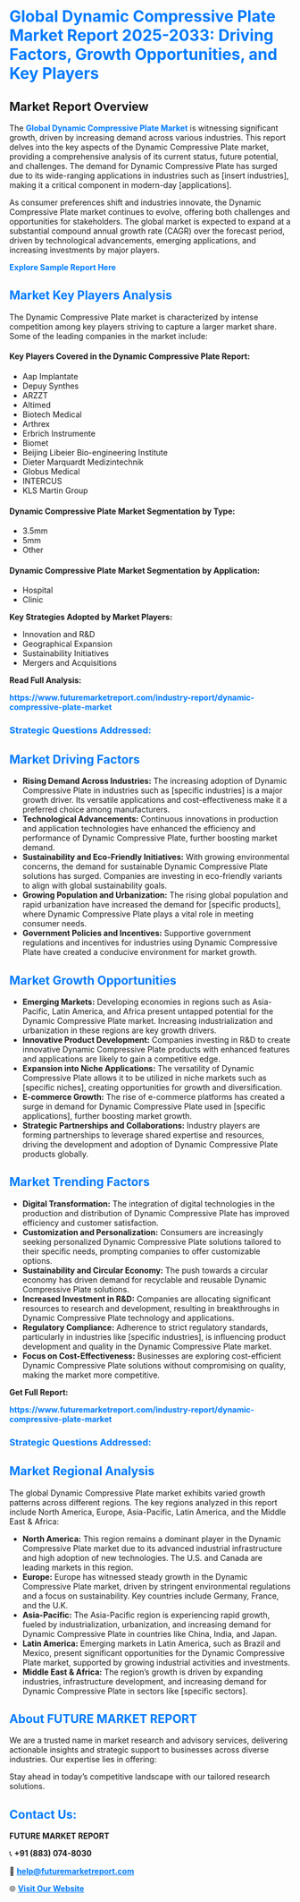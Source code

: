 <h1 style="color: #007BFF;">Global Dynamic Compressive Plate Market Report 2025-2033: Driving Factors, Growth Opportunities, and Key Players</h1>

<section id="overview">
<h2>Market Report Overview</h2>
<p>The <a href="https://www.futuremarketreport.com/industry-report/dynamic-compressive-plate-market" style="color: #007BFF; text-decoration: none;"><strong>Global Dynamic Compressive Plate Market</strong></a> is witnessing significant growth, driven by increasing demand across various industries. This report delves into the key aspects of the Dynamic Compressive Plate market, providing a comprehensive analysis of its current status, future potential, and challenges. The demand for Dynamic Compressive Plate has surged due to its wide-ranging applications in industries such as [insert industries], making it a critical component in modern-day [applications].</p>
<p>As consumer preferences shift and industries innovate, the Dynamic Compressive Plate market continues to evolve, offering both challenges and opportunities for stakeholders. The global market is expected to expand at a substantial compound annual growth rate (CAGR) over the forecast period, driven by technological advancements, emerging applications, and increasing investments by major players.</p>
</section>

<section id="overview">
<p><a href="https://www.futuremarketreport.com/request-sample/reportId=64775" style="color: #007BFF; text-decoration: none;"><strong>Explore Sample Report Here</strong></a></p>
</section>

<section id="key-players">
<h2 style="color: #007BFF;">Market Key Players Analysis</h2>
<p>The Dynamic Compressive Plate market is characterized by intense competition among key players striving to capture a larger market share. Some of the leading companies in the market include:</p>
<h4>Key Players Covered in the Dynamic Compressive Plate Report:</h4>
<ul><li>Aap Implantate</li><li>Depuy Synthes</li><li>ARZZT</li><li>Altimed</li><li>Biotech Medical</li><li>Arthrex</li><li>Erbrich Instrumente</li><li>Biomet</li><li>Beijing Libeier Bio-engineering Institute</li><li>Dieter Marquardt Medizintechnik</li><li>Globus Medical</li><li>INTERCUS</li><li>KLS Martin Group</li></ul>
<h4>Dynamic Compressive Plate Market Segmentation by Type:</h4>
<ul><li>3.5mm</li><li>5mm</li><li>Other</li></ul>

<h4>Dynamic Compressive Plate Market Segmentation by Application:</h4>
<ul><li>Hospital</li><li>Clinic</li></ul>
<p><strong>Key Strategies Adopted by Market Players:</strong></p>
<ul>
<li>Innovation and R&D</li>
<li>Geographical Expansion</li>
<li>Sustainability Initiatives</li>
<li>Mergers and Acquisitions</li>
</ul>
</section>

<section>
<p><strong>Read Full Analysis: </strong></p><a href="https://www.futuremarketreport.com/industry-report/dynamic-compressive-plate-market" style="color: #007BFF; text-decoration: none;"><strong>https://www.futuremarketreport.com/industry-report/dynamic-compressive-plate-market</strong></a>
<h3 style="color: #007BFF;">Strategic Questions Addressed:</h3>
</section>

<section id="driving-factors">
<h2 style="color: #007BFF;">Market Driving Factors</h2>
<ul>
<li><strong>Rising Demand Across Industries:</strong> The increasing adoption of Dynamic Compressive Plate in industries such as [specific industries] is a major growth driver. Its versatile applications and cost-effectiveness make it a preferred choice among manufacturers.</li>
<li><strong>Technological Advancements:</strong> Continuous innovations in production and application technologies have enhanced the efficiency and performance of Dynamic Compressive Plate, further boosting market demand.</li>
<li><strong>Sustainability and Eco-Friendly Initiatives:</strong> With growing environmental concerns, the demand for sustainable Dynamic Compressive Plate solutions has surged. Companies are investing in eco-friendly variants to align with global sustainability goals.</li>
<li><strong>Growing Population and Urbanization:</strong> The rising global population and rapid urbanization have increased the demand for [specific products], where Dynamic Compressive Plate plays a vital role in meeting consumer needs.</li>
<li><strong>Government Policies and Incentives:</strong> Supportive government regulations and incentives for industries using Dynamic Compressive Plate have created a conducive environment for market growth.</li>
</ul>
</section>

<section id="growth-opportunities">
<h2 style="color: #007BFF;">Market Growth Opportunities</h2>
<ul>
<li><strong>Emerging Markets:</strong> Developing economies in regions such as Asia-Pacific, Latin America, and Africa present untapped potential for the Dynamic Compressive Plate market. Increasing industrialization and urbanization in these regions are key growth drivers.</li>
<li><strong>Innovative Product Development:</strong> Companies investing in R&D to create innovative Dynamic Compressive Plate products with enhanced features and applications are likely to gain a competitive edge.</li>
<li><strong>Expansion into Niche Applications:</strong> The versatility of Dynamic Compressive Plate allows it to be utilized in niche markets such as [specific niches], creating opportunities for growth and diversification.</li>
<li><strong>E-commerce Growth:</strong> The rise of e-commerce platforms has created a surge in demand for Dynamic Compressive Plate used in [specific applications], further boosting market growth.</li>
<li><strong>Strategic Partnerships and Collaborations:</strong> Industry players are forming partnerships to leverage shared expertise and resources, driving the development and adoption of Dynamic Compressive Plate products globally.</li>
</ul>
</section>

<section id="trending-factors">
<h2 style="color: #007BFF;">Market Trending Factors</h2>
<ul>
<li><strong>Digital Transformation:</strong> The integration of digital technologies in the production and distribution of Dynamic Compressive Plate has improved efficiency and customer satisfaction.</li>
<li><strong>Customization and Personalization:</strong> Consumers are increasingly seeking personalized Dynamic Compressive Plate solutions tailored to their specific needs, prompting companies to offer customizable options.</li>
<li><strong>Sustainability and Circular Economy:</strong> The push towards a circular economy has driven demand for recyclable and reusable Dynamic Compressive Plate solutions.</li>
<li><strong>Increased Investment in R&D:</strong> Companies are allocating significant resources to research and development, resulting in breakthroughs in Dynamic Compressive Plate technology and applications.</li>
<li><strong>Regulatory Compliance:</strong> Adherence to strict regulatory standards, particularly in industries like [specific industries], is influencing product development and quality in the Dynamic Compressive Plate market.</li>
<li><strong>Focus on Cost-Effectiveness:</strong> Businesses are exploring cost-efficient Dynamic Compressive Plate solutions without compromising on quality, making the market more competitive.</li>
</ul>
</section>

<section>
<p><strong>Get Full Report: </strong></p><a href="https://www.futuremarketreport.com/industry-report/dynamic-compressive-plate-market" style="color: #007BFF; text-decoration: none;"><strong>https://www.futuremarketreport.com/industry-report/dynamic-compressive-plate-market</strong></a>
<h3 style="color: #007BFF;">Strategic Questions Addressed:</h3>
</section>


<section id="regional-analysis">
<h2 style="color: #007BFF;">Market Regional Analysis</h2>
<p>The global Dynamic Compressive Plate market exhibits varied growth patterns across different regions. The key regions analyzed in this report include North America, Europe, Asia-Pacific, Latin America, and the Middle East & Africa:</p>
<ul>
<li><strong>North America:</strong> This region remains a dominant player in the Dynamic Compressive Plate market due to its advanced industrial infrastructure and high adoption of new technologies. The U.S. and Canada are leading markets in this region.</li>
<li><strong>Europe:</strong> Europe has witnessed steady growth in the Dynamic Compressive Plate market, driven by stringent environmental regulations and a focus on sustainability. Key countries include Germany, France, and the U.K.</li>
<li><strong>Asia-Pacific:</strong> The Asia-Pacific region is experiencing rapid growth, fueled by industrialization, urbanization, and increasing demand for Dynamic Compressive Plate in countries like China, India, and Japan.</li>
<li><strong>Latin America:</strong> Emerging markets in Latin America, such as Brazil and Mexico, present significant opportunities for the Dynamic Compressive Plate market, supported by growing industrial activities and investments.</li>
<li><strong>Middle East & Africa:</strong> The region’s growth is driven by expanding industries, infrastructure development, and increasing demand for Dynamic Compressive Plate in sectors like [specific sectors].</li>
</ul>
</section>

<footer>
<h2 style="color: #007BFF;">About FUTURE MARKET REPORT</h2>
<p>We are a trusted name in market research and advisory services, delivering actionable insights and strategic support to businesses across diverse industries. Our expertise lies in offering:</p>

<p>Stay ahead in today’s competitive landscape with our tailored research solutions.</p>

<h2 style="color: #007BFF;">Contact Us:</h2>
<p><strong>FUTURE MARKET REPORT</strong></p>
<p>📞 <strong>+91 (883) 074-8030</strong></p>
<p>📧 <strong><a href="mailto:help@futuremarketreport.com" style="color: #007BFF;">help@futuremarketreport.com</a></strong></p>
<p>🌐 <strong><a href="https://www.futuremarketreport.com/" style="color: #007BFF;">Visit Our Website</a></strong></p>
</footer>